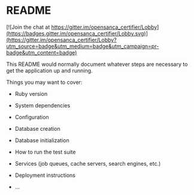 # README

[![Join the chat at https://gitter.im/opensanca_certifier/Lobby](https://badges.gitter.im/opensanca_certifier/Lobby.svg)](https://gitter.im/opensanca_certifier/Lobby?utm_source=badge&utm_medium=badge&utm_campaign=pr-badge&utm_content=badge)

This README would normally document whatever steps are necessary to get the
application up and running.

Things you may want to cover:

* Ruby version

* System dependencies

* Configuration

* Database creation

* Database initialization

* How to run the test suite

* Services (job queues, cache servers, search engines, etc.)

* Deployment instructions

* ...
